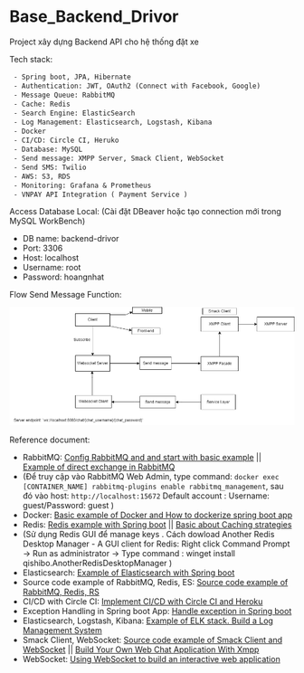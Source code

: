 # Base_Backend_Drivor

Project xây dựng Backend API cho hệ thống đặt xe 

Tech stack:

     - Spring boot, JPA, Hibernate
     - Authentication: JWT, OAuth2 (Connect with Facebook, Google)
     - Message Queue: RabbitMQ
     - Cache: Redis
     - Search Engine: ElasticSearch
     - Log Management: Elasticsearch, Logstash, Kibana
     - Docker
     - CI/CD: Circle CI, Heruko
     - Database: MySQL
     - Send message: XMPP Server, Smack Client, WebSocket
     - Send SMS: Twilio
     - AWS: S3, RDS
     - Monitoring: Grafana & Prometheus 
     - VNPAY API Integration ( Payment Service )


Access Database Local: (Cài đặt DBeaver hoặc tạo connection mới trong MySQL WorkBench)
   - DB name: backend-drivor
   - Port: 3306
   - Host: localhost
   - Username: root
   - Password: hoangnhat


Flow Send Message Function:

![](FlowChat.png)


Reference document:

   - RabbitMQ:  [Config RabbitMQ and and start with basic example](https://www.springcloud.io/post/2022-03/messaging-using-rabbitmq-in-spring-boot-application/#gsc.tab=0) ||
                [Example of direct exchange in RabbitMQ](https://gpcoder.com/6925-su-dung-direct-exchange-trong-rabbitmq/)
   - (Để truy cập vào RabbitMQ Web Admin, type command: `docker exec [CONTAINER_NAME] rabbitmq-plugins enable rabbitmq_management`, sau đó vào host: `http://localhost:15672`
       Default account : Username: guest/Password: guest
     )
   - Docker: [Basic example of Docker and How to dockerize spring boot app](https://www.docker.com/blog/kickstart-your-spring-boot-application-development/)
   - Redis: [Redis example with Spring boot](https://viblo.asia/p/huong-dan-spring-boot-redis-aWj53NPGl6m) || [Basic about Caching strategies](https://viblo.asia/p/redis-spring-boot-cache-aside-design-pattern-1Je5E6LLKnL)
   - (Sử dụng Redis GUI để manage keys
       . Cách dowload Another Redis Desktop Manager - A GUI client for Redis:
       Right click Command Prompt -> Run as administrator -> Type command : winget install qishibo.AnotherRedisDesktopManager
     )
   - Elasticsearch: [Example of Elasticsearch with Spring boot](https://reflectoring.io/spring-boot-elasticsearch/)
   - Source code example of RabbitMQ, Redis, ES: [Source code example of RabbitMQ, Redis, RS](https://github.com/hoangnhat2003/Shop-App)
   - CI/CD with Circle CI: [Implement CI/CD with Circle CI and Heroku](https://chatbotsmagazine.com/create-a-ci-cd-pipeline-with-circleci-to-deploy-your-bot-in-a-docker-image-to-heroku-32f5dfe887)
   - Exception Handling in Spring boot App: [Handle exception in Spring boot](https://viblo.asia/p/spring-boot-15-exception-handling-exceptionhandler-restcontrolleradvice-controlleradvice-responsestatus-maGK7k2eKj2)
   - Elasticsearch, Logstash, Kibana: [Example of ELK stack. Build a Log Management System](https://www.youtube.com/watch?v=uSYExRWbC9Y)
   - Smack Client, WebSocket: [Source code example of Smack Client and WebSocket](https://github.com/smartinrub/spring-xmpp-websocket-reactjs) || [Build Your Own Web Chat Application With Xmpp](https://sergiomartinrubio.com/projects/build-your-own-web-chat-application-with-xmpp/)
   - WebSocket: [Using WebSocket to build an interactive web application](https://spring.io/guides/gs/messaging-stomp-websocket/)
